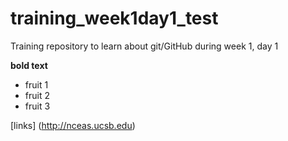 # training_week1day1_test
Training repository to learn about git/GitHub during week 1, day 1

**bold text**

- fruit 1
- fruit 2
- fruit 3

[links] (http://nceas.ucsb.edu)
